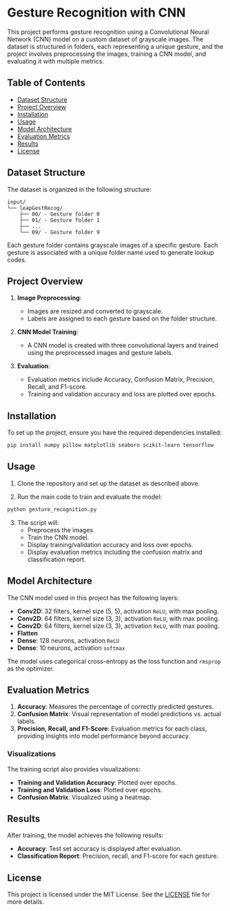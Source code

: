 # Gesture Recognition with CNN

This project performs gesture recognition using a Convolutional Neural Network (CNN) model on a custom dataset of grayscale images. The dataset is structured in folders, each representing a unique gesture, and the project involves preprocessing the images, training a CNN model, and evaluating it with multiple metrics.

## Table of Contents

- [Dataset Structure](#dataset-structure)
- [Project Overview](#project-overview)
- [Installation](#installation)
- [Usage](#usage)
- [Model Architecture](#model-architecture)
- [Evaluation Metrics](#evaluation-metrics)
- [Results](#results)
- [License](#license)

## Dataset Structure

The dataset is organized in the following structure:

```
input/
└── leapGestRecog/
    ├── 00/ - Gesture folder 0
    ├── 01/ - Gesture folder 1
    ├── ...
    └── 09/ - Gesture folder 9
```

Each gesture folder contains grayscale images of a specific gesture. Each gesture is associated with a unique folder name used to generate lookup codes.

## Project Overview

1. **Image Preprocessing**: 
   - Images are resized and converted to grayscale.
   - Labels are assigned to each gesture based on the folder structure.
   
2. **CNN Model Training**: 
   - A CNN model is created with three convolutional layers and trained using the preprocessed images and gesture labels.

3. **Evaluation**:
   - Evaluation metrics include Accuracy, Confusion Matrix, Precision, Recall, and F1-score.
   - Training and validation accuracy and loss are plotted over epochs.

## Installation

To set up the project, ensure you have the required dependencies installed:

```bash
pip install numpy pillow matplotlib seaborn scikit-learn tensorflow
```

## Usage

1. Clone the repository and set up the dataset as described above.

2. Run the main code to train and evaluate the model:

```bash
python gesture_recognition.py
```

3. The script will:
   - Preprocess the images.
   - Train the CNN model.
   - Display training/validation accuracy and loss over epochs.
   - Display evaluation metrics including the confusion matrix and classification report.

## Model Architecture

The CNN model used in this project has the following layers:

- **Conv2D**: 32 filters, kernel size (5, 5), activation `ReLU`, with max pooling.
- **Conv2D**: 64 filters, kernel size (3, 3), activation `ReLU`, with max pooling.
- **Conv2D**: 64 filters, kernel size (3, 3), activation `ReLU`, with max pooling.
- **Flatten**
- **Dense**: 128 neurons, activation `ReLU`
- **Dense**: 10 neurons, activation `softmax`

The model uses categorical cross-entropy as the loss function and `rmsprop` as the optimizer.

## Evaluation Metrics

1. **Accuracy**: Measures the percentage of correctly predicted gestures.
2. **Confusion Matrix**: Visual representation of model predictions vs. actual labels.
3. **Precision, Recall, and F1-Score**: Evaluation metrics for each class, providing insights into model performance beyond accuracy.

### Visualizations

The training script also provides visualizations:
- **Training and Validation Accuracy**: Plotted over epochs.
- **Training and Validation Loss**: Plotted over epochs.
- **Confusion Matrix**: Visualized using a heatmap.

## Results

After training, the model achieves the following results:
- **Accuracy**: Test set accuracy is displayed after evaluation.
- **Classification Report**: Precision, recall, and F1-score for each gesture.

## License

This project is licensed under the MIT License. See the [LICENSE](LICENSE) file for more details.
```

